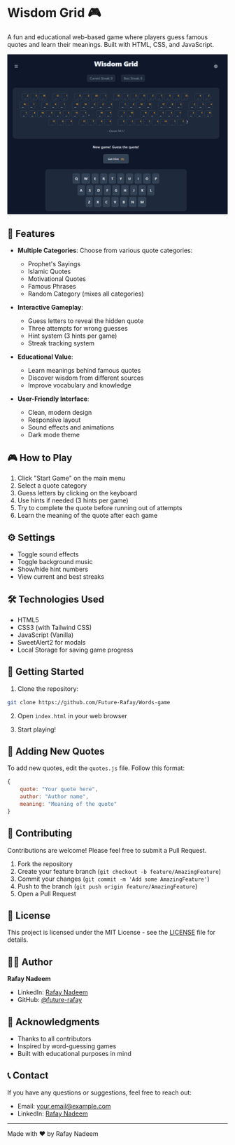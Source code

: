 # Wisdom Grid 🎮

A fun and educational web-based game where players guess famous quotes and learn their meanings. Built with HTML, CSS, and JavaScript.

![Wisdom Grid Game](public/images/ss.png)

## 🌟 Features

- **Multiple Categories**: Choose from various quote categories:
  - Prophet's Sayings
  - Islamic Quotes
  - Motivational Quotes
  - Famous Phrases
  - Random Category (mixes all categories)

- **Interactive Gameplay**:
  - Guess letters to reveal the hidden quote
  - Three attempts for wrong guesses
  - Hint system (3 hints per game)
  - Streak tracking system

- **Educational Value**:
  - Learn meanings behind famous quotes
  - Discover wisdom from different sources
  - Improve vocabulary and knowledge

- **User-Friendly Interface**:
  - Clean, modern design
  - Responsive layout
  - Sound effects and animations
  - Dark mode theme

## 🎮 How to Play

1. Click "Start Game" on the main menu
2. Select a quote category
3. Guess letters by clicking on the keyboard
4. Use hints if needed (3 hints per game)
5. Try to complete the quote before running out of attempts
6. Learn the meaning of the quote after each game

## ⚙️ Settings

- Toggle sound effects
- Toggle background music
- Show/hide hint numbers
- View current and best streaks

## 🛠️ Technologies Used

- HTML5
- CSS3 (with Tailwind CSS)
- JavaScript (Vanilla)
- SweetAlert2 for modals
- Local Storage for saving game progress

## 🚀 Getting Started

1. Clone the repository:
```bash
git clone https://github.com/Future-Rafay/Words-game
```

2. Open `index.html` in your web browser

3. Start playing!

## 📝 Adding New Quotes

To add new quotes, edit the `quotes.js` file. Follow this format:

```javascript
{
    quote: "Your quote here",
    author: "Author name",
    meaning: "Meaning of the quote"
}
```

## 🤝 Contributing

Contributions are welcome! Please feel free to submit a Pull Request.

1. Fork the repository
2. Create your feature branch (`git checkout -b feature/AmazingFeature`)
3. Commit your changes (`git commit -m 'Add some AmazingFeature'`)
4. Push to the branch (`git push origin feature/AmazingFeature`)
5. Open a Pull Request

## 📄 License

This project is licensed under the MIT License - see the [LICENSE](LICENSE) file for details.

## 👨‍💻 Author

**Rafay Nadeem**
- LinkedIn: [Rafay Nadeem](https://www.linkedin.com/in/rafay-nadeem-web-developer/)
- GitHub: [@future-rafay](https://github.com/future-rafay)

## 🙏 Acknowledgments

- Thanks to all contributors
- Inspired by word-guessing games
- Built with educational purposes in mind

## 📞 Contact

If you have any questions or suggestions, feel free to reach out:
- Email: your.email@example.com
- LinkedIn: [Rafay Nadeem](https://www.linkedin.com/in/rafay-nadeem-web-developer/)

---

Made with ❤️ by Rafay Nadeem 